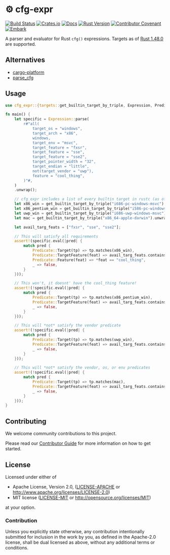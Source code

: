 # ⚙️ cfg-expr

[![Build Status](https://github.com/EmbarkStudios/cfg-expr/workflows/CI/badge.svg)](https://github.com/EmbarkStudios/cfg-expr/actions?workflow=CI)
[![Crates.io](https://img.shields.io/crates/v/cfg-expr.svg)](https://crates.io/crates/cfg-expr)
[![Docs](https://docs.rs/cfg-expr/badge.svg)](https://docs.rs/cfg-expr)
[![Rust Version](https://img.shields.io/badge/Rust%20Version-1.48.0-blue.svg)](https://forge.rust-lang.org/release/platform-support.html)
[![Contributor Covenant](https://img.shields.io/badge/contributor%20covenant-v2.0%20adopted-ff69b4.svg)](CODE_OF_CONDUCT.md)
[![Embark](https://img.shields.io/badge/embark-open%20source-blueviolet.svg)](https://embark.dev)

A parser and evaluator for Rust `cfg()` expressions. Targets as of [Rust 1.48.0](https://forge.rust-lang.org/release/platform-support.html) are supported.

## Alternatives

- [cargo-platform](https://crates.io/crates/cargo-platform)
- [parse_cfg](https://crates.io/crates/parse_cfg)

## Usage

```rust
use cfg_expr::{targets::get_builtin_target_by_triple, Expression, Predicate};

fn main() {
    let specific = Expression::parse(
        r#"all(
            target_os = "windows",
            target_arch = "x86",
            windows,
            target_env = "msvc",
            target_feature = "fxsr",
            target_feature = "sse",
            target_feature = "sse2",
            target_pointer_width = "32",
            target_endian = "little",
            not(target_vendor = "uwp"),
            feature = "cool_thing",
        )"#,
    )
    .unwrap();

    // cfg_expr includes a list of every builtin target in rustc (as of 1.41)
    let x86_win = get_builtin_target_by_triple("i686-pc-windows-msvc").unwrap();
    let x86_pentium_win = get_builtin_target_by_triple("i586-pc-windows-msvc").unwrap();
    let uwp_win = get_builtin_target_by_triple("i686-uwp-windows-msvc").unwrap();
    let mac = get_builtin_target_by_triple("x86_64-apple-darwin").unwrap();

    let avail_targ_feats = ["fxsr", "sse", "sse2"];

    // This will satisfy all requirements
    assert!(specific.eval(|pred| {
        match pred {
            Predicate::Target(tp) => tp.matches(x86_win),
            Predicate::TargetFeature(feat) => avail_targ_feats.contains(feat),
            Predicate::Feature(feat) => *feat == "cool_thing",
            _ => false,
        }
    }));

    // This won't, it doesnt' have the cool_thing feature!
    assert!(!specific.eval(|pred| {
        match pred {
            Predicate::Target(tp) => tp.matches(x86_pentium_win),
            Predicate::TargetFeature(feat) => avail_targ_feats.contains(feat),
            _ => false,
        }
    }));

    // This will *not* satisfy the vendor predicate
    assert!(!specific.eval(|pred| {
        match pred {
            Predicate::Target(tp) => tp.matches(uwp_win),
            Predicate::TargetFeature(feat) => avail_targ_feats.contains(feat),
            _ => false,
        }
    }));

    // This will *not* satisfy the vendor, os, or env predicates
    assert!(!specific.eval(|pred| {
        match pred {
            Predicate::Target(tp) => tp.matches(mac),
            Predicate::TargetFeature(feat) => avail_targ_feats.contains(feat),
            _ => false,
        }
    }));
}
```

## Contributing

We welcome community contributions to this project.

Please read our [Contributor Guide](CONTRIBUTING.md) for more information on how to get started.

## License

Licensed under either of

* Apache License, Version 2.0, ([LICENSE-APACHE](LICENSE-APACHE) or http://www.apache.org/licenses/LICENSE-2.0)
* MIT license ([LICENSE-MIT](LICENSE-MIT) or http://opensource.org/licenses/MIT)

at your option.

### Contribution

Unless you explicitly state otherwise, any contribution intentionally submitted for inclusion in the work by you, as defined in the Apache-2.0 license, shall be dual licensed as above, without any additional terms or conditions.
